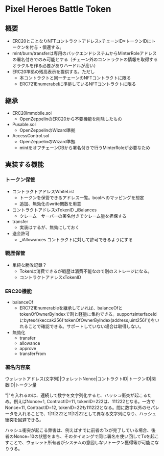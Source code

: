 # Pixel Heroes Battle Token

## 概要
- ERC20とことなりNFTコントラクトアドレス×チェーンID×トークンIDにトークンを付与・償還する。
- mint/burn/transferは専用のバックエンドシステムからMinterRoleアドレスの署名付きでのみ可能とする（チェーン外のコントラクトの情報を取得するオラクルを作る必要がありハードルが高い）
- ERC20準拠の残高表示を提供する。ただし
  - 本コントラクトと同一チェーンのNFTコントラクトに限る
  - ERC721Enumerabelに準拠しているNFTコントラクトに限る

## 継承
- ERC20Immobile.sol
  - OpenZeppelinのERC20から不要機能を削除したもの
- Pusable.sol
  - OpenZeppelinのWizard準拠
- AccessControl.sol
  - OpenZeppelinのWizard準拠
  - mintをオフチェーンDBから署名付きで行うMinterRoleが必要なため

## 実装する機能
### トークン保管

- コントラクトアドレスWhiteList
  - トークンを保管できるアドレス一覧。boolへのマッピングを想定
  - 追加、無効化のwrite関数を用意
- コントラクトアドレスxTokenID _iBalances
  - クレーム　サーバーの署名付きでクレーム量を担保する
- transfer
  - 実装はするが、無効にしておく
- 送金許可
  - _iAllowances コントラクトに対して許可できるようにする

### 戦歴保管

- 単純な勝敗記録？
  - Tokenは消費できるが戦歴は消費不能なので別のストレージになる。
  - コントラクトアドレスxTokenID

### ERC20機能

- balanceOf
  - ERC721Enumerableを継承していれば、balanceOfとtokenOfOwnerByIndexで割と軽量に集約できる。supportsinterfaceIdにbytes4(keccak256('tokenOfOwnerByIndex(address,uint256)'))をいれることで確認できる。サポートしていない場合は取得しない。
- 無効化
  - transfer
  - allowance
  - approve
  - transferFrom

### 署名内容案
ウォレットアドレス(文字列)|ウォレットNonce|コントラクトID|トークンID|関数ID|トークン量

"|"を入れるのは、連続して数字を文字列化すると、ハッシュ衝突が起こるため。例えばNonce=1, ContractID=11, tokenID=222は、111222となる。一方でNonce=11, ContractID=12, tokenID=22も111222となる。間に数字以外のセパレータを入れることで、1|11|222と11|12|22として異なる文字列になり、ハッシュ衝突を回避できる。

ハッシュ衝突が起こる弊害は、例えばすでに前者のTxが完了している場合、後者のNonce=10の状態をまち、そのタイミングで同じ署名を使い回してTxを起こすことで、ウォレット所有者がシステムの意図しないトークン獲得等が可能になりうる。





